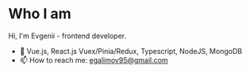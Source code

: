 # Who I am
Hi, I'm Evgenii - frontend developer.
- 🌱 Vue.js, React.js Vuex/Pinia/Redux, Typescript, NodeJS, MongoDB
- 📫 How to reach me: egalimov95@gmail.com<br>
